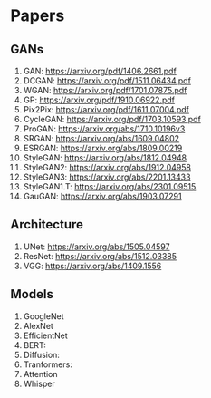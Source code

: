 # Papers
## GANs
  1. GAN: https://arxiv.org/pdf/1406.2661.pdf
  1. DCGAN: https://arxiv.org/pdf/1511.06434.pdf
  1. WGAN: https://arxiv.org/pdf/1701.07875.pdf
  1. GP: https://arxiv.org/pdf/1910.06922.pdf
  1. Pix2Pix: https://arxiv.org/pdf/1611.07004.pdf
  1. CycleGAN: https://arxiv.org/pdf/1703.10593.pdf
  1. ProGAN: https://arxiv.org/abs/1710.10196v3
  1. SRGAN: https://arxiv.org/abs/1609.04802
  1. ESRGAN: https://arxiv.org/abs/1809.00219
  1. StyleGAN: https://arxiv.org/abs/1812.04948
  1. StyleGAN2: https://arxiv.org/abs/1912.04958
  1. StyleGAN3: https://arxiv.org/abs/2201.13433
  1. StyleGAN1.T: https://arxiv.org/abs/2301.09515
  1. GauGAN: https://arxiv.org/abs/1903.07291

## Architecture
  1. UNet: https://arxiv.org/abs/1505.04597
  1. ResNet: https://arxiv.org/abs/1512.03385
  1. VGG: https://arxiv.org/abs/1409.1556
## Models
  1. GoogleNet
  1. AlexNet
  1. EfficientNet
  1. BERT:
  1. Diffusion:
  1. Tranformers:
  1. Attention
  1. Whisper

